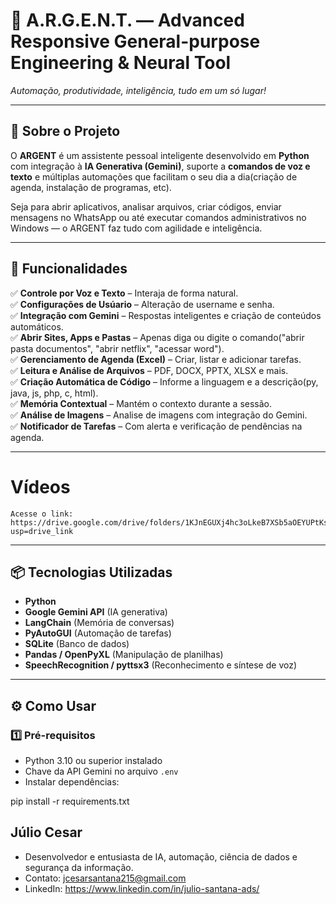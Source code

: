 # 🤖 A.R.G.E.N.T. — Advanced Responsive General-purpose Engineering & Neural Tool 
*Automação, produtividade, inteligência, tudo em um só lugar!*  

---

## 📖 Sobre o Projeto
O **ARGENT** é um assistente pessoal inteligente desenvolvido em **Python** com integração à **IA Generativa (Gemini)**, suporte a **comandos de voz e texto** e múltiplas automações que facilitam o seu dia a dia(criação de agenda, instalação de programas, etc).

Seja para abrir aplicativos, analisar arquivos, criar códigos, enviar mensagens no WhatsApp ou até executar comandos administrativos no Windows — o ARGENT faz tudo com agilidade e inteligência.

---

## 🚀 Funcionalidades

✅ **Controle por Voz e Texto** – Interaja de forma natural.   
✅ **Configurações de Usúario** – Alteração de username e senha.   
✅ **Integração com Gemini** – Respostas inteligentes e criação de conteúdos automáticos.   
✅ **Abrir Sites, Apps e Pastas** – Apenas diga ou digite o comando("abrir pasta documentos", "abrir netflix", "acessar word").  
✅ **Gerenciamento de Agenda (Excel)** – Criar, listar e adicionar tarefas.  
✅ **Leitura e Análise de Arquivos** – PDF, DOCX, PPTX, XLSX e mais.  
✅ **Criação Automática de Código** – Informe a linguagem e a descrição(py, java, js, php, c, html).   
✅ **Memória Contextual** – Mantém o contexto durante a sessão.  
✅ **Análise de Imagens** – Analise de imagens com integração do Gemini.  
✅ **Notificador de Tarefas** – Com alerta e verificação de pendências na agenda.  

---
# Vídeos
    Acesse o link: https://drive.google.com/drive/folders/1KJnEGUXj4hc3oLkeB7XSb5aOEYUPtKsB?usp=drive_link
---
## 📦 Tecnologias Utilizadas

- **Python**
- **Google Gemini API** (IA generativa)
- **LangChain** (Memória de conversas)
- **PyAutoGUI** (Automação de tarefas)
- **SQLite** (Banco de dados)
- **Pandas / OpenPyXL** (Manipulação de planilhas)
- **SpeechRecognition / pyttsx3** (Reconhecimento e síntese de voz)

---

## ⚙️ Como Usar

### 1️⃣ Pré-requisitos
- Python 3.10 ou superior instalado  
- Chave da API Gemini no arquivo `.env`  
- Instalar dependências:

pip install -r requirements.txt



## Júlio Cesar
- Desenvolvedor e entusiasta de IA, automação, ciência de dados e segurança da informação.
- Contato: jcesarsantana215@gmail.com
- LinkedIn: https://www.linkedin.com/in/julio-santana-ads/
